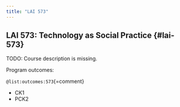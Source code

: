 ```yaml
---
title: "LAI 573"
---
```


## LAI 573: Technology as Social Practice {#lai-573}

TODO: Course description is missing. 

Program outcomes:

` @list:outcomes:573 `{=comment}

 - CK1
 - PCK2



